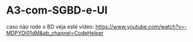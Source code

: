 # A3-com-SGBD-e-UI

caso não rode o BD  veja este vídeo: https://www.youtube.com/watch?v=-MDPYDi01dM&ab_channel=CodeHelper
